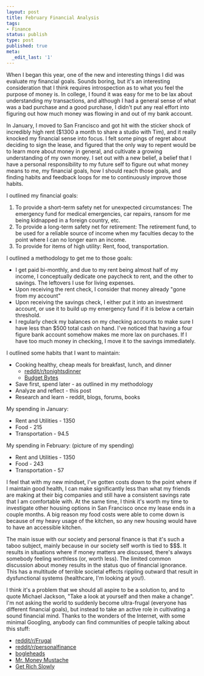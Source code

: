 ```yaml
---
layout: post
title: February Financial Analysis
tags:
- Finance
status: publish
type: post
published: true
meta:
  _edit_last: '1'
---
```


When I began this year, one of the new and interesting things I did was evaluate my financial goals. Sounds boring, but it's an interesting consideration that I think requires introspection as to what you feel the purpose of money is. In college, I found it was easy for me to be lax about understanding my transactions, and although I had a general sense of what was a bad purchase and a good purchase, I didn't put any real effort into figuring out how much money was flowing in and out of my bank account. 

In January, I moved to San Francisco and got hit with the sticker shock of incredibly high rent ($1300 a month to share a studio with Tim), and it really knocked my financial sense into focus. I felt some pings of regret about deciding to sign the lease, and figured that the only way to repent would be to learn more about money in general, and cultivate a growing understanding of my own money. I set out with a new belief, a belief that I have a personal responsibility to my future self to figure out what money means to me, my financial goals, how I should reach those goals, and finding habits and feedback loops for me to continuously improve those habits.

I outlined my financial goals:

1. To provide a short-term safety net for unexpected circumstances: The emergency fund for medical emergencies, car repairs, ransom for me being kidnapped in a foreign country, etc.
2. To provide a long-term safety net for retirement: The retirement fund, to be used for a reliable source of income when my faculties decay to the point where I can no longer earn an income.
3. To provide for items of high utility: Rent, food, transportation.

I outlined a methodology to get me to those goals: 

* I get paid bi-monthly, and due to my rent being almost half of my income, I conceptually dedicate one paycheck to rent, and the other to savings. The leftovers I use for living expenses.
* Upon receiving the rent check, I consider that money already "gone from my account"
* Upon receiving the savings check, I either put it into an investment account, or use it to build up my emergency fund if it is below a certain threshold.
* I regularly check my balances on my checking accounts to make sure I have less than $500 total cash on hand. I've noticed that having a four figure bank account somehow makes me more lax on purchases. If I have too much money in checking, I move it to the savings immediately.

I outlined some habits that I want to maintain:

* Cooking healthy, cheap meals for breakfast, lunch, and dinner
	* [reddit/r/tonightsdinner](http://www.reddit.com/r/tonightsdinner)
	* [Budget Bytes](http://budgetbytes.blogspot.com/)
* Save first, spend later - as outlined in my methodology
* Analyze and reflect - this post
* Research and learn - reddit, blogs, forums, books

My spending in January:

* Rent and Utilities - 1350
* Food - 215
* Transportation - 94.5

My spending in February:
(picture of my spending)

* Rent and Utilities - 1350
* Food - 243
* Transportation - 57

I feel that with my new mindset, I've gotten costs down to the point where if I maintain good health, I can make significantly less than what my friends are making at their big companies and still have a consistent savings rate that I am comfortable with. At the same time, I think it's worth my time to investigate other housing options in San Francisco once my lease ends in a couple months. A big reason my food costs were able to come down is because of my heavy usage of the kitchen, so any new housing would have to have an accessible kitchen.

The main issue with our society and personal finance is that it's such a taboo subject, mainly because in our society self worth is tied to $$$. It results in situations where if money matters are discussed, there's always somebody feeling worthless (or, worth less). The limited common discussion about money results in the status quo of financial ignorance. This has a multitude of terrible societal effects rippling outward that result in dysfunctional systems (healthcare, I'm looking at you!).

I think it's a problem that we should all aspire to be a solution to, and to quote Michael Jackson, "Take a look at yourself and then make a change". I'm not asking the world to suddenly become ultra-frugal (everyone has different financial goals), but instead to take an active role in cultivating a sound financial mind. Thanks to the wonders of the Internet, with some minimal Googling, anybody can find communities of people talking about this stuff:

* [reddit/r/Frugal](http://www.reddit.com/r/Frugal)
* [reddit/r/personalfinance](http://www.reddit.com/r/personalfinance)
* [bogleheads](http://www.bogleheads.org/)
* [Mr. Money Mustache](http://www.mrmoneymustache.com/)
* [Get Rich Slowly](http://www.getrichslowly.org/blog/)
